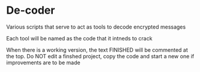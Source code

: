 # De-coder
Various scripts that serve to act as tools to decode encrypted messages

Each tool will be named as the code that it intneds to crack

When there is a working version, the text FINISHED will be commented at the top. Do NOT edit a finshed project, copy the code and start a new one if improvements are to be made
